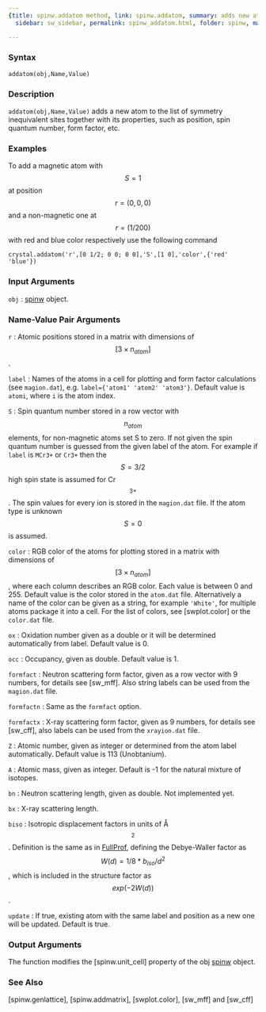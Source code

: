```yaml
---
{title: spinw.addatom method, link: spinw.addatom, summary: adds new atom, keywords: sample,
  sidebar: sw_sidebar, permalink: spinw_addatom.html, folder: spinw, mathjax: 'true'}

---
```

  
### Syntax
  
`addatom(obj,Name,Value)`
  
### Description
  
`addatom(obj,Name,Value)` adds a new atom to the list of symmetry
inequivalent sites together with its properties, such as position, spin
quantum number, form factor, etc.
  
### Examples
  
To add a magnetic atom with $$S=1$$ at position $$r=(0,0,0)$$ and a
non-magnetic one at $$r=(1/2 0 0)$$ with red and blue color respectively
use the following command
 
```
crystal.addatom('r',[0 1/2; 0 0; 0 0],'S',[1 0],'color',{'red' 'blue'})
```
  
### Input Arguments
  
`obj`
: [spinw](spinw.html) object.
  
### Name-Value Pair Arguments
  
`r`
: Atomic positions stored in a matrix with dimensions of $$[3\times
  n_{atom}]$$.
  
`label`
: Names of the atoms in a cell for plotting and form factor
  calculations (see `magion.dat`), e.g. `label={'atom1' 'atom2'
  'atom3'}`.
  Default value is `atomi`, where `i` is the atom index.
  
`S`
: Spin quantum number stored in a row vector with $$n_{atom}$$ elements,
  for non-magnetic atoms set S to zero. If not given the spin quantum
  number is guessed from the given label of the atom. For example if
  `label` is `MCr3+` or `Cr3+` then the $$S=3/2$$ high spin state is
  assumed for Cr$$^{3+}$$. The spin values for every ion is stored in the
  `magion.dat` file. If the atom type is unknown $$S=0$$ is assumed.
  
`color`
: RGB color of the atoms for plotting stored in a matrix with dimensions
  of $$[3\times n_{atom}]$$, where each column describes an RGB color. Each
  value is between 0 and 255. Default value is the color stored in the
  `atom.dat` file. Alternatively a name of the color can be given as a
  string, for example `'White'`, for multiple atoms package it into a
  cell. For the list of colors, see [swplot.color] or the `color.dat`
  file.
  
`ox`
: Oxidation number given as a double or it will be determined
  automatically from label. Default value is 0.
  
`occ`
: Occupancy, given as double. Default value is 1.
  
`formfact`
: Neutron scattering form factor, given as a row vector with 9 numbers,
  for details see [sw_mff]. Also string labels can be used from the
  `magion.dat` file.
  
`formfactn`
: Same as the `formfact` option.
  
`formfactx`
: X-ray scattering form factor, given as 9 numbers, for details
  see [sw_cff], also labels can be used from the `xrayion.dat` file.
  
`Z`
: Atomic number, given as integer or determined from the atom label
  automatically. Default value is 113 (Unobtanium).
  
`A`
: Atomic mass, given as integer. Default is -1 for the natural
  mixture of isotopes.
  
`bn`
: Neutron scattering length, given as double. Not implemented yet.
  
`bx`
: X-ray scattering length.
  
`biso`
: Isotropic displacement factors in units of Å$$^2$$.
  Definition is the same as in
  [FullProf](https://www.ill.eu/sites/fullprof/), defining the
  Debye-Waller factor as $$W(d) = 1/8*b_{iso}/d^2$$, which is included in
  the structure factor as $$exp(-2W(d))$$.
  
`update`
: If true, existing atom with the same label and position as a
  new one will be updated. Default is true.
  
### Output Arguments
  
The function modifies the [spinw.unit_cell] property of the obj
[spinw](spinw.html) object.
  
### See Also
  
[spinw.genlattice], [spinw.addmatrix], [swplot.color], [sw_mff] and [sw_cff]
 

